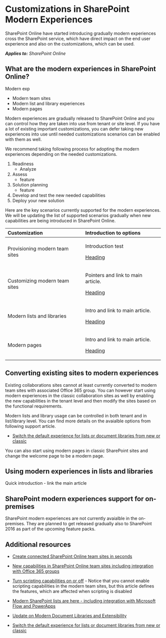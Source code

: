 # Customizations in SharePoint Modern Experiences 
SharePoint Online have started introducing gradually modern experiences cross the SharePoint service, which have direct impact on the end user experience and also on the customizations, which can be used. 

_**Applies to:** SharePoint Online_

## What are the modern experiences in SharePoint Online?
<a name="sectionSection0"> </a>
Modern exp

- Modern team sites
- Modern list and library experiences
- Modern pages 

Modern experiences are gradually released to SharePoint Online and you can control how they are taken into use from tenant or site level. If you have a lot of existing important customizations, you can defer taking new experiences into use until needed customizations scenarios can be enabled with them as well. 

We recommend taking following process for adopting the modern experiences depending on the needed customizations.

1. Readiness
    - Analyze
2. Assess
    - feature
3. Solution planning
    - feature
4. Develop and test the new needed capabilities 
5. Deploy your new solution

Here are the key scenarios currently supported for the modern experiences. We will be updating the list of supported scenarios gradually when new capabilities are being introduced in SharePoint Online.

|**Customization**|**Introduction to options**|
|:-----|:-----|
|Provisioning modern team sites|<p>Introduction test</p><p>[Heading](modern-experience-customizations-provisioning-sites.md)</p>|
|Customizing modern team sites|<p>Pointers and link to main article.</p><p>[Heading](modern-experience-customizations-customize-sites.md)</p>|
|Modern lists and libraries|<p>Intro and link to main article.</p><p>[Heading](modern-experience-customizations-customize-lists-and-libraries.md)</p>|
|Modern pages|<p>Intro and link to main article.</p><p>[Heading](modern-experience-customizations-customize-pages.md)</p>|

## Converting existing sites to modern experiences
<a name="convertingexisting"> </a>
Existing collaborations sites cannot at least currently converted to modern team sites with associated Office 365 group. You can however start using modern experiences in the classic collaboration sites as well by enabling the new capabilities in the tenant level and then modify the sites based on the functional requirements. 

Modern lists and library usage can be controlled in both tenant and in list/library level. You can find more details on the avaialble options from following support article.

-  [Switch the default experience for lists or document libraries from new or classic](https://support.office.com/en-us/article/Switch-the-default-experience-for-lists-or-document-libraries-from-new-or-classic-66dac24b-4177-4775-bf50-3d267318caa9?ui=en-US&rs=en-US&ad=US)

You can also start using modern pages in classic SharePoint sites and change the welcome page to be a modern page. 

## Using modern experiences in lists and libraries
<a name="usinginlistsandlibraries"> </a>
Quick introduction - link the main article

## SharePoint modern experiences support for on-premises
<a name="onpremisessupport"> </a>
SharePoint modern experiences are not currently avaialble in the on-premises. They are planned to get released gradually also to SharePoint 2016 as part of the upcoming feature packs.  

## Additional resources
<a name="bk_addresources"> </a>

-  [Create connected SharePoint Online team sites in seconds](https://blogs.office.com/2016/11/08/create-connected-sharepoint-online-team-sites-in-seconds/)

-  [New capabilities in SharePoint Online team sites including integration with Office 365 groups](https://blogs.office.com/2016/08/31/new-capabilities-in-sharepoint-online-team-sites-including-integration-with-office-365-groups/)

-  [Turn scripting capabilities on or off](https://support.office.com/en-us/article/Turn-scripting-capabilities-on-or-off-1f2c515f-5d7e-448a-9fd7-835da935584f) - Notice that you cannot enable scripting capabilities in the modern team sites, but this article defines the features, which are affected when scripting is disabled
    
-  [Modern SharePoint lists are here - including integration with Microsoft Flow and PowerApps](https://blogs.office.com/2016/07/25/modern-sharepoint-lists-are-here-including-integration-with-microsoft-flow-and-powerapps/)

-  [Update on Modern Document Libraries and Extensibility](https://dev.office.com/blogs/update-on-modern-document-libraries-and-extensiblity)

-  [Switch the default experience for lists or document libraries from new or classic](https://support.office.com/en-us/article/Switch-the-default-experience-for-lists-or-document-libraries-from-new-or-classic-66dac24b-4177-4775-bf50-3d267318caa9?ui=en-US&rs=en-US&ad=US)
